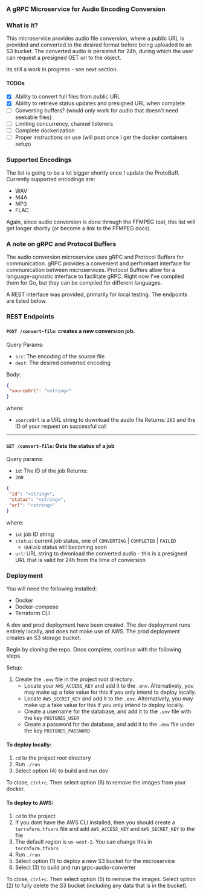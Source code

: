 ### A gRPC Microservice for Audio Encoding Conversion

### What is it? 
This microservice provides audio file conversion, where a public URL is provided
and converted to the desired format before being uploaded to an S3 bucket. The converted audio
is persisted for 24h, during which the user can request a presigned GET url 
to the object.

Its still a work in progress - see next section.
#### TODOs
- [x] Ability to convert full files from public URL
- [x] Ability to retrieve status updates and presigned URL when complete
- [ ] Converting buffers? (would only work for audio that doesn't need seekable files)
- [ ] Limiting concurrency, channel listeners
- [ ] Complete dockerization
- [ ] Proper instructions on use (will post once I get the docker containers setup)

### Supported Encodings
The list is going to be a lot bigger shortly once I update the ProtoBuff. Currently supported encodings are:
- WAV
- M4A
- MP3
- FLAC

Again, since audio conversion is done through the FFMPEG tool, this list will get longer shortly (or become a link to the FFMPEG docs).

### A note on gRPC and Protocol Buffers
The audio conversion microservice uses gRPC and Protocol Buffers for communication.
gRPC provides a convenient and performant interface for communication between microservices.
Protocol Buffers allow for a language-agnostic interface to facilitate gRPC. Right now I've compiled them for 
Go, but they can be compiled for different languages.

A REST interface was provided, primarily for local testing. The endpoints are listed below.

### REST Endpoints
#### `POST /convert-file`: creates a new conversion job.
Query Params: 
- `src`: The encoding of the source file
- `dest`: The desired converted encoding

Body:
```json
{
 "sourceUrl": "<string>"
}
``` 
where:
- `sourceUrl` is a URL string to download the audio file
Returns: 
`202` and the ID of your request on successful call
---
#### `GET /convert-file`: Gets the status of a job
Query params:
- `id`: The ID of the job
Returns:
- `200`
 ```json
{
  "id": "<string>",
  "status": "<string>",
  "url": "<string>"
}
```
where:
- `id`: job ID string
- `status`: current job status, one of `CONVERTING` | `COMPLETED` | `FAILED`
    - `QUEUED` status will becoming soon
- `url`: URL string to dwonload the converted audio - this is a presigned URL
that is valid for 24h from the time of conversion

### Deployment
You will need the following installed:
- Docker
- Docker-compose
- Terraform CLI

A dev and prod deployment have been created. The dev deployment runs entirely locally, and does not 
make use of AWS. The prod deployment creates an S3 storage bucket.

Begin by cloning the repo. Once complete, continue with the following steps.

Setup:
1. Create the `.env` file in the project root directory:
    - Locate your `AWS_ACCESS_KEY` and add it to the `.env`. Alternatively, you may make up a fake value for this if you only intend to deploy locally.
    - Locate `AWS_SECRET_KEY` and add it to the `.env`. Alternatively, you may make up a fake value for this if you only intend to deploy locally.
    - Create a username for the database, and add it to the `.env` file with the key `POSTGRES_USER` 
    - Create a password for the database, and add it to the `.env` file under the key `POSTGRES_PASSWORD` 

#### To deploy locally:
1. `cd` to the project root directory
2. Run `./run`
3. Select option (4) to build and run dev

To close, `ctrl+c`. Then select option (6) to remove the images from your docker.

#### To deploy to AWS:
1. `cd` to the project
2. If you dont have the AWS CLI installed, then you should create a `terraform.tfvars` file and add `AWS_ACCESS_KEY` 
and `AWS_SECRET_KEY` to the file
3. The default region is `us-west-2`. You can change this in `terraform.tfvars`
4. Run `./run`
5. Select option (1) to deploy a new S3 bucket for the microservice
6. Select (3) to build and run grpc-audio-converter

To close, `ctrl+c`. Then select option (5) to remove the images. Select option (2) to fully delete the 
S3 bucket (including any data that is in the bucket).
